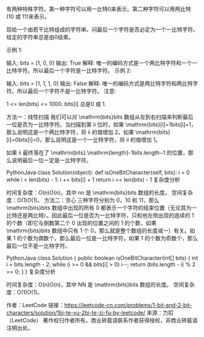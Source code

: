有两种特殊字符。第一种字符可以用一比特0来表示。第二种字符可以用两比特(10 或 11)来表示。

现给一个由若干比特组成的字符串。问最后一个字符是否必定为一个一比特字符。给定的字符串总是由0结束。

示例 1:

输入: 
bits = [1, 0, 0]
输出: True
解释: 
唯一的编码方式是一个两比特字符和一个一比特字符。所以最后一个字符是一比特字符。
示例 2:

输入: 
bits = [1, 1, 1, 0]
输出: False
解释: 
唯一的编码方式是两比特字符和两比特字符。所以最后一个字符不是一比特字符。
注意:

1 <= len(bits) <= 1000.
bits[i] 总是0 或 1.


方法一：线性扫描
我们可以对 \mathrm{bits}bits 数组从左到右扫描来判断最后一位是否为一比特字符。当扫描到第 ii 位时，如果 \mathrm{bits}[i]=1bits[i]=1，那么说明这是一个两比特字符，将 ii 的值增加 2。如果 \mathrm{bits}[i]=0bits[i]=0，那么说明这是一个一比特字符，将 ii 的值增加 1。

如果 ii 最终落在了 \mathrm{bits}.\mathrm{length}-1bits.length−1 的位置，那么说明最后一位一定是一比特字符。

PythonJava
class Solution(object):
    def isOneBitCharacter(self, bits):
        i = 0
        while i < len(bits) - 1:
            i += bits[i] + 1
        return i == len(bits) - 1
复杂度分析

时间复杂度：O(n)O(n)，其中 nn 是 \mathrm{bits}bits 数组的长度。
空间复杂度：O(1)O(1)。
方法二：贪心
三种字符分别为 0，10 和 11，那么 \mathrm{bits}bits 数组中出现的所有 0 都表示一个字符的结束位置（无论其为一比特还是两比特）。因此最后一位是否为一比特字符，只和他左侧出现的连续的 1 的个数（即它与倒数第二个 0 出现的位置之间的 1 的个数，如果 \mathrm{bits}bits 数组中只有 1 个 0，那么就是整个数组的长度减一）有关。如果 1 的个数为偶数个，那么最后一位是一比特字符，如果 1 的个数为奇数个，那么最后一位不是一比特字符。

PythonJava
class Solution {
    public boolean isOneBitCharacter(int[] bits) {
        int i = bits.length - 2;
        while (i >= 0 && bits[i] > 0) i--;
        return (bits.length - i) % 2 == 0;
    }
}
复杂度分析

时间复杂度：O(n)O(n)，其中 NN 是 \mathrm{bits}bits 数组的长度。
空间复杂度：O(1)O(1)。

作者：LeetCode
链接：https://leetcode-cn.com/problems/1-bit-and-2-bit-characters/solution/1bi-te-yu-2bi-te-zi-fu-by-leetcode/
来源：力扣（LeetCode）
著作权归作者所有。商业转载请联系作者获得授权，非商业转载请注明出处。